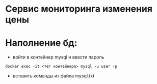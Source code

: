 # Сервис мониторинга изменения цены
# Наполнение бд:

- войти в контейнер mysql и ввести пароль 
```
docker exec -it <тег контейнера> mysql -u user -p
```

- вставить команды из файла mysql.txt
